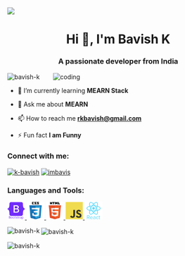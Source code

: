 <img align="center" src="https://ik.imagekit.io/dresma/Dresma_Library/senior-software-engineer_Wy82tYQym.gif">
<h1 align="center">Hi 👋, I'm Bavish K</h1>
<h3 align="center">A passionate developer from India</h3>
<img align="right" alt="coding" width="400" src="https://gifdb.com/images/file/animated-man-computer-coding-nae6mec378lsg1i3.gif">

<p align="left"> <img src="https://komarev.com/ghpvc/?username=bavish-k&label=Profile%20views&color=0e75b6&style=flat" alt="bavish-k" /> </p>

- 🌱 I’m currently learning **MEARN Stack**

- 💬 Ask me about **MEARN**

- 📫 How to reach me **rkbavish@gmail.com**

- ⚡ Fun fact **I am Funny**

<h3 align="left">Connect with me:</h3>
<p align="left">
<a href="https://linkedin.com/in/k-bavish" target="blank"><img align="center" src="https://raw.githubusercontent.com/rahuldkjain/github-profile-readme-generator/master/src/images/icons/Social/linked-in-alt.svg" alt="k-bavish" height="30" width="40" /></a>
<a href="https://instagram.com/imbavis" target="blank"><img align="center" src="https://raw.githubusercontent.com/rahuldkjain/github-profile-readme-generator/master/src/images/icons/Social/instagram.svg" alt="imbavis" height="30" width="40" /></a>
</p>

<h3 align="left">Languages and Tools:</h3>
<p align="left"> <a href="https://getbootstrap.com" target="_blank" rel="noreferrer"> <img src="https://raw.githubusercontent.com/devicons/devicon/master/icons/bootstrap/bootstrap-plain-wordmark.svg" alt="bootstrap" width="40" height="40"/> </a> <a href="https://www.w3schools.com/css/" target="_blank" rel="noreferrer"> <img src="https://raw.githubusercontent.com/devicons/devicon/master/icons/css3/css3-original-wordmark.svg" alt="css3" width="40" height="40"/> </a> <a href="https://www.w3.org/html/" target="_blank" rel="noreferrer"> <img src="https://raw.githubusercontent.com/devicons/devicon/master/icons/html5/html5-original-wordmark.svg" alt="html5" width="40" height="40"/> </a> <a href="https://developer.mozilla.org/en-US/docs/Web/JavaScript" target="_blank" rel="noreferrer"> <img src="https://raw.githubusercontent.com/devicons/devicon/master/icons/javascript/javascript-original.svg" alt="javascript" width="40" height="40"/> </a> <a href="https://reactjs.org/" target="_blank" rel="noreferrer"> <img src="https://raw.githubusercontent.com/devicons/devicon/master/icons/react/react-original-wordmark.svg" alt="react" width="40" height="40"/> </a> </p>

<p><img align="left" src="https://github-readme-stats.vercel.app/api/top-langs?username=bavish-k&show_icons=true&locale=en&layout=compact" alt="bavish-k" /></p>

<p>&nbsp;<img align="center" src="https://github-readme-stats.vercel.app/api?username=bavish-k&show_icons=true&locale=en" alt="bavish-k" /></p>

<p><img align="center" src="https://github-readme-streak-stats.herokuapp.com/?user=bavish-k&" alt="bavish-k" /></p>

